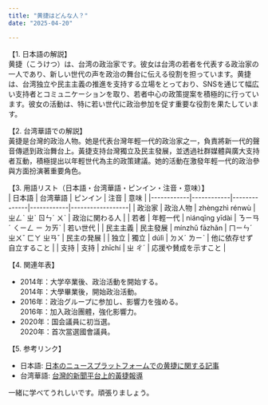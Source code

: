 ```yaml
---
title: "黄捷はどんな人？"
date: "2025-04-20"

---
```


【1. 日本語の解説】  
黄捷（こうけつ）は、台湾の政治家です。彼女は台湾の若者を代表する政治家の一人であり、新しい世代の声を政治の舞台に伝える役割を担っています。黄捷は、台湾独立や民主主義の推進を支持する立場をとっており、SNSを通じて幅広い支持者とコミュニケーションを取り、若者中心の政策提案を積極的に行っています。彼女の活動は、特に若い世代に政治参加を促す重要な役割を果たしています。

【2. 台湾華語での解説】  
黃捷是台灣的政治人物。她是代表台灣年輕一代的政治家之一，負責將新一代的聲音傳遞到政治舞台上。黃捷支持台灣獨立及民主發展，並透過社群媒體與廣大支持者互動，積極提出以年輕世代為主的政策建議。她的活動在激發年輕一代的政治參與方面扮演著重要角色。

【3. 用語リスト（日本語・台湾華語・ピンイン・注音・意味）】  
| 日本語     | 台湾華語   | ピンイン      | 注音       | 意味             |
|------------|------------|--------------|------------|------------------|
| 政治家     | 政治人物   | zhèngzhì rénwù | ㄓㄥˋ ㄓˋ ㄖㄣˊ ㄨˋ | 政治に関わる人   |
| 若者       | 年輕一代   | niánqīng yīdài | ㄋㄧㄢˊ ㄑㄧㄥ ㄧ ㄉㄞˋ | 若い世代         |
| 民主主義   | 民主發展   | mínzhǔ fāzhǎn | ㄇㄧㄣˊ ㄓㄨˇ ㄈㄚ ㄓㄢˇ | 民主の発展       |
| 独立       | 獨立       | dúlì         | ㄉㄨˊ ㄌㄧˋ | 他に依存せず自立すること |
| 支持       | 支持       | zhīchí       | ㄓ ㄔˊ     | 応援や賛成を示すこと |

【4. 関連年表】  
- 2014年：大学卒業後、政治活動を開始する。  
  2014年：大學畢業後，開始政治活動。
- 2016年：政治グループに参加し、影響力を強める。  
  2016年：加入政治團體，強化影響力。
- 2020年：国会議員に初当選。  
  2020年：首次當選國會議員。

【5. 参考リンク】  
- 日本語: [日本のニュースプラットフォームでの黄捷に関する記事](https://www.asahi.com/)
- 台湾華語: [台灣的新聞平台上的黃捷報導](https://www.cna.com.tw/)

一緒に学べてうれしいです。頑張りましょう。
